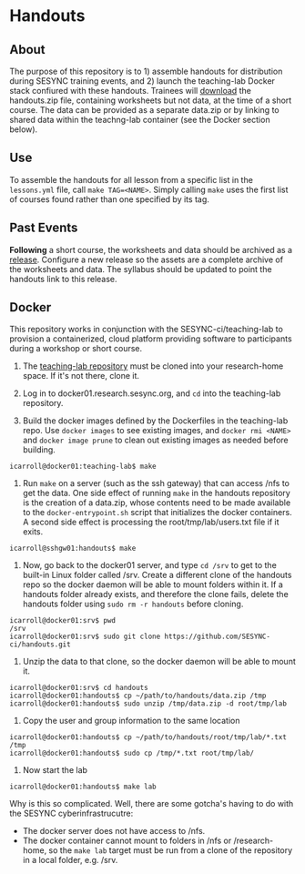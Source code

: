 # Handouts

## About

The purpose of this repository is to 1) assemble handouts for distribution during SESYNC training events, and 2) launch the teaching-lab Docker stack confiured with these handouts. Trainees will [download] the handouts.zip file, containing worksheets but not data, at the time of a short course. The data
can be provided as a separate data.zip or by linking to shared data within the teachng-lab container (see the Docker section below).

## Use

To assemble the handouts for all lesson from a specific list in the `lessons.yml` file, call `make TAG=<NAME>`. Simply calling `make` uses the first list of courses found rather than one specified by its tag.

## Past Events

**Following** a short course, the worksheets and data should be archived as a [release]. Configure a new release so the assets are a complete archive of the worksheets and data. The syllabus should be updated to point the handouts link to this release.

[release]: ../../releases
[download]: ../../archive/latest.zip

## Docker

This repository works in conjunction with the SESYNC-ci/teaching-lab to provision a containerized, cloud platform providing software to participants during a workshop or short course.

1. The [teaching-lab repository](https://github.com/sesync-ci/teaching-lab) must be cloned into your research-home space. If it's not there, clone it.

1. Log in to docker01.research.sesync.org, and `cd` into the teaching-lab repository.

1. Build the docker images defined by the Dockerfiles in the teaching-lab repo. Use `docker images` to see existing images, and `docker rmi <NAME>` and `docker image prune` to clean out existing images as needed before building.
```
icarroll@docker01:teaching-lab$ make 
```

1. Run `make` on a server (such as the ssh gateway) that can access /nfs to get the data. One side effect of running `make` in the handouts repository is the creation of a data.zip, whose contents need to be made available to the `docker-entrypoint.sh` script that initializes the docker containers. A second side effect is processing the root/tmp/lab/users.txt file if it exits.
```
icarroll@sshgw01:handouts$ make
```

1. Now, go back to the docker01 server, and type `cd /srv` to get to the built-in Linux folder called /srv.  Create a different clone of the handouts repo so the docker daemon will be able to mount folders within it.
If a handouts folder already exists, and therefore the clone fails, delete the handouts folder using 
`sudo rm -r handouts` before cloning.    
```
icarroll@docker01:srv$ pwd
/srv
icarroll@docker01:srv$ sudo git clone https://github.com/SESYNC-ci/handouts.git
```

1. Unzip the data to that clone, so the docker daemon will be able to mount it.
```
icarroll@docker01:srv$ cd handouts
icarroll@docker01:handouts$ cp ~/path/to/handouts/data.zip /tmp
icarroll@docker01:handouts$ sudo unzip /tmp/data.zip -d root/tmp/lab
```

1. Copy the user and group information to the same location
```
icarroll@docker01:handouts$ cp ~/path/to/handouts/root/tmp/lab/*.txt /tmp
icarroll@docker01:handouts$ sudo cp /tmp/*.txt root/tmp/lab/
```

1. Now start the lab
```
icarroll@docker01:handouts$ make lab
```

Why is this so complicated. Well, there are some gotcha's having to do with the SESYNC cyberinfrastrucutre:
- The docker server does not have access to /nfs.
- The docker container cannot mount to folders in  /nfs or /research-home, so the `make lab` target must be run from a clone of the repository in a local folder, e.g. /srv.
